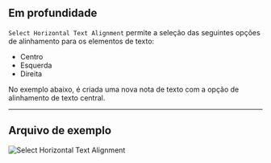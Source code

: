 ## Em profundidade
`Select Horizontal Text Alignment` permite a seleção das seguintes opções de alinhamento para os elementos de texto:
- Centro
- Esquerda
- Direita

No exemplo abaixo, é criada uma nova nota de texto com a opção de alinhamento de texto central.
___
## Arquivo de exemplo

![Select Horizontal Text Alignment](./DSRevitNodesUI.HorizontalAlignment_img.jpg)
